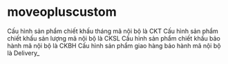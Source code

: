# moveopluscustom
Cấu hình sản phẩm chiết khấu tháng mã nội bộ là CKT
Cấu hình sản phẩm chiết khấu sản lượng mã nội bộ là CKSL
Cấu hình sản phẩm chiết khấu bảo hành mã nội bộ là CKBH
Cấu hình sản phẩm giao hàng bảo hành mã nội bộ là Delivery_
